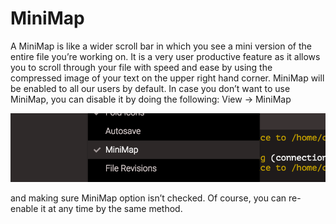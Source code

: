 # MiniMap

A MiniMap is like a wider scroll bar in which you see a mini version of the entire file you’re working on. It is a very user productive feature as it allows you to scroll through your file with speed and ease by using the compressed image of your text on the upper right hand corner. 
MiniMap will be enabled to all our users by default. In case you don’t want to use MiniMap, you can disable it by doing the following:
View -> MiniMap


![minimap](images/minimap.png "minimap")


and making sure MiniMap option isn’t checked. Of course, you can re-enable it at any time by the same method.
